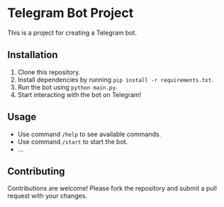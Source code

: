 # Telegram Bot Project

This is a project for creating a Telegram bot.

## Installation

1. Clone this repository.
2. Install dependencies by running `pip install -r requirements.txt`.
3. Run the bot using `python main.py`.
4. Start interacting with the bot on Telegram!

## Usage

- Use command `/help` to see available commands.
- Use command `/start` to start the bot.
- ...

## Contributing

Contributions are welcome! Please fork the repository and submit a pull request with your changes.
